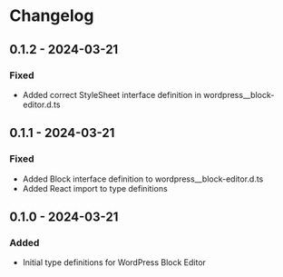 # Changelog

## 0.1.2 - 2024-03-21
### Fixed
- Added correct StyleSheet interface definition in wordpress__block-editor.d.ts

## 0.1.1 - 2024-03-21
### Fixed
- Added Block interface definition to wordpress__block-editor.d.ts
- Added React import to type definitions

## 0.1.0 - 2024-03-21
### Added
- Initial type definitions for WordPress Block Editor 
